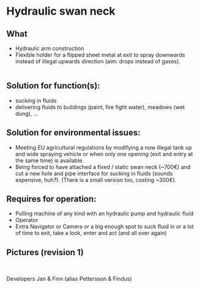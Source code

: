 Hydraulic swan neck
===


What
---
* Hydraulic arm construction
* Flexible holder for a flipped sheet metal at exit to spray downwards instead of illegal upwards direction (aim: drops instead of gases).
<img src="fluid_spreading_attachment.jpg" alt=""/>


Solution for function(s):
---
* sucking in fluids
* delivering fluids to buildings (paint, fire fight water), meadows (wet dung), ...



Solution for environmental issues:
---
* Meeting EU agricultural regulations by modifying a now illegal tank up and wide spraying vehicle or when only one opening (exit and entry at the same time) is available.
* Being forced to have attached a fixed / static swan neck (~700€) and cut a new hole and pipe interface for sucking in fluids (sounds expensive, huh?). (There is a small version too, costing ~300€).



Requires for operation:
---
* Pulling machine of any kind with an hydraulic pump and hydraulic fluid
* Operator
* Extra Navigator or Camera or a big enough spot to suck fluid in or a lot of time to exit, take a look, enter and act (and all over again)



Pictures (revision 1)
---

<img src="hydraulic_swan_neck.view_from_front_left_to_back_right.jpg" alt=""/>

<img src="hydraulic_swan_neck.view_from_front_to_back.jpg" alt=""/>


<img src="hydraulic_swan_neck.view_from_left_to_right_side.under_construction.jpg" alt=""/>


<img src="hydraulic_swan_neck.view_from_left_to_right_side.jpg" alt=""/>


Developers Jan & Finn (alias Pettersson & Findus)
<img src="hydraulic_swan_neck.developers.jpg" alt=""/>





